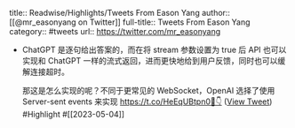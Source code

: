 title:: Readwise/Highlights/Tweets From Eason Yang
author:: [[@mr_easonyang on Twitter]]
full-title:: Tweets From Eason Yang
category:: #tweets
url:: https://twitter.com/mr_easonyang

- ChatGPT 是逐句给出答案的，而在将 stream 参数设置为 true 后 API 也可以实现和 ChatGPT 一样的流式返回，进而更快地给到用户反馈，同时也可以缓解连接超时。
  
  那这是怎么实现的呢？不同于更常见的 WebSocket，OpenAI 选择了使用 Server-sent events 来实现 https://t.co/HeEqUBtpn0🧵👇 ([View Tweet](https://twitter.com/mr_easonyang/status/1632407953889447937)) #Highlight #[[2023-05-04]]